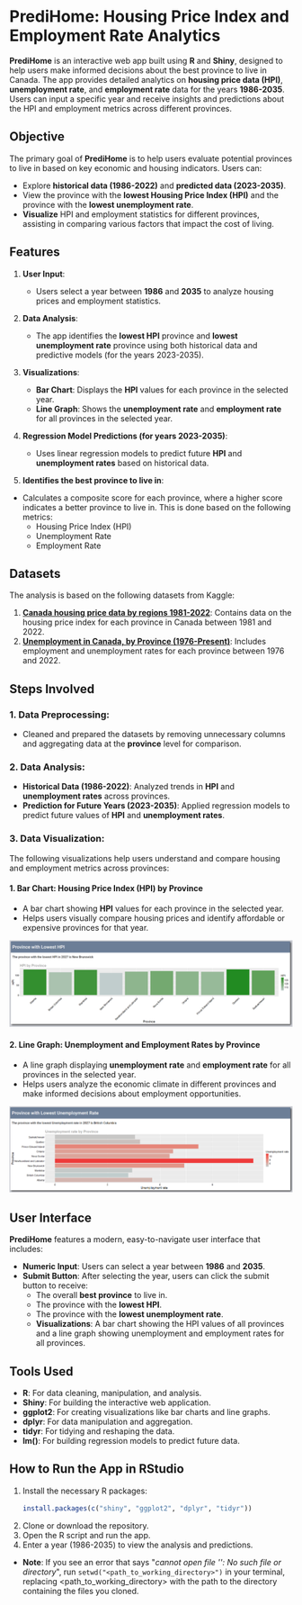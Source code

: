 # PrediHome: Housing Price Index and Employment Rate Analytics

**PrediHome** is an interactive web app built using **R** and **Shiny**, designed to help users make informed decisions about the best province to live in Canada. The app provides detailed analytics on **housing price data (HPI)**, **unemployment rate**, and **employment rate** data for the years **1986-2035**. Users can input a specific year and receive insights and predictions about the HPI and employment metrics across different provinces.

## Objective

The primary goal of **PrediHome** is to help users evaluate potential provinces to live in based on key economic and housing indicators. Users can:
- Explore **historical data (1986-2022)** and **predicted data (2023-2035)**.
- View the province with the **lowest Housing Price Index (HPI)** and the province with the **lowest unemployment rate**.
- **Visualize** HPI and employment statistics for different provinces, assisting in comparing various factors that impact the cost of living.

## Features

1. **User Input**:
   - Users select a year between **1986** and **2035** to analyze housing prices and employment statistics.
   
2. **Data Analysis**:
   - The app identifies the **lowest HPI** province and **lowest unemployment rate** province using both historical data and predictive models (for the years 2023-2035).
   
3. **Visualizations**:
   - **Bar Chart**: Displays the **HPI** values for each province in the selected year.
   - **Line Graph**: Shows the **unemployment rate** and **employment rate** for all provinces in the selected year.

4. **Regression Model Predictions (for years 2023-2035)**:
   - Uses linear regression models to predict future **HPI** and **unemployment rates** based on historical data.
   
5. **Identifies the best province to live in**:
- Calculates a composite score for each province, where a higher score indicates a better province to live in. This is done based on the following metrics:
  - Housing Price Index (HPI)
  - Unemployment Rate
  - Employment Rate

## Datasets

The analysis is based on the following datasets from Kaggle:

1. [**Canada housing price data by regions 1981-2022**](https://www.kaggle.com/datasets/anki112279/canada-housing-price-data-by-regions-19812022): Contains data on the housing price index for each province in Canada between 1981 and 2022.
2. [**Unemployment in Canada, by Province (1976-Present)**](https://www.kaggle.com/datasets/pienik/unemployment-in-canada-by-province-1976-present): Includes employment and unemployment rates for each province between 1976 and 2022.

## Steps Involved

### 1. **Data Preprocessing**:
   - Cleaned and prepared the datasets by removing unnecessary columns and aggregating data at the **province** level for comparison.

### 2. **Data Analysis**:
   - **Historical Data (1986-2022)**: Analyzed trends in **HPI** and **unemployment rates** across provinces.
   - **Prediction for Future Years (2023-2035)**: Applied regression models to predict future values of **HPI** and **unemployment rates**.

### 3. **Data Visualization**:
   The following visualizations help users understand and compare housing and employment metrics across provinces:

#### 1. **Bar Chart**: Housing Price Index (HPI) by Province
   - A bar chart showing **HPI** values for each province in the selected year.
   - Helps users visually compare housing prices and identify affordable or expensive provinces for that year.

   ![Bar Chart: Housing Price Index](plot-examples/lowest_hpi_2027.png)

#### 2. **Line Graph**: Unemployment and Employment Rates by Province
   - A line graph displaying **unemployment rate** and **employment rate** for all provinces in the selected year.
   - Helps users analyze the economic climate in different provinces and make informed decisions about employment opportunities.

   ![Line Graph: Employment and Unemployment Rates](plot-examples/lowest_unemployment_rate_2027.png)

## User Interface

**PrediHome** features a modern, easy-to-navigate user interface that includes:

- **Numeric Input**: Users can select a year between **1986** and **2035**.
- **Submit Button**: After selecting the year, users can click the submit button to receive:
  - The overall **best province** to live in.
  - The province with the **lowest HPI**.
  - The province with the **lowest unemployment rate**.
  - **Visualizations**: A bar chart showing the HPI values of all provinces and a line graph showing unemployment and employment rates for all provinces.

## Tools Used

- **R**: For data cleaning, manipulation, and analysis.
- **Shiny**: For building the interactive web application.
- **ggplot2**: For creating visualizations like bar charts and line graphs.
- **dplyr**: For data manipulation and aggregation.
- **tidyr**: For tidying and reshaping the data.
- **lm()**: For building regression models to predict future data.

## How to Run the App in RStudio

1. Install the necessary R packages:
   ```r
   install.packages(c("shiny", "ggplot2", "dplyr", "tidyr"))

2. Clone or download the repository.
3. Open the R script and run the app.
4. Enter a year (1986-2035) to view the analysis and predictions.
- **Note**: If you see an error that says "*cannot open file '<filename>': No such file or directory*", run `setwd("<path_to_working_directory>")` in your terminal, replacing <path_to_working_directory> with the path to the directory containing the files you cloned.
